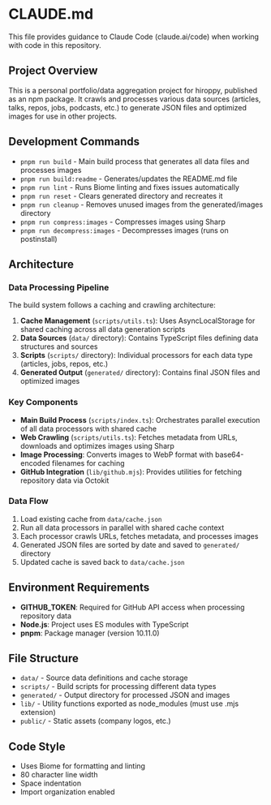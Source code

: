 # CLAUDE.md

This file provides guidance to Claude Code (claude.ai/code) when working with code in this repository.

## Project Overview

This is a personal portfolio/data aggregation project for hiroppy, published as an npm package. It crawls and processes various data sources (articles, talks, repos, jobs, podcasts, etc.) to generate JSON files and optimized images for use in other projects.

## Development Commands

- `pnpm run build` - Main build process that generates all data files and processes images
- `pnpm run build:readme` - Generates/updates the README.md file
- `pnpm run lint` - Runs Biome linting and fixes issues automatically
- `pnpm run reset` - Clears generated directory and recreates it
- `pnpm run cleanup` - Removes unused images from the generated/images directory
- `pnpm run compress:images` - Compresses images using Sharp
- `pnpm run decompress:images` - Decompresses images (runs on postinstall)

## Architecture

### Data Processing Pipeline

The build system follows a caching and crawling architecture:

1. **Cache Management** (`scripts/utils.ts`): Uses AsyncLocalStorage for shared caching across all data generation scripts
2. **Data Sources** (`data/` directory): Contains TypeScript files defining data structures and sources
3. **Scripts** (`scripts/` directory): Individual processors for each data type (articles, jobs, repos, etc.)
4. **Generated Output** (`generated/` directory): Contains final JSON files and optimized images

### Key Components

- **Main Build Process** (`scripts/index.ts`): Orchestrates parallel execution of all data processors with shared cache
- **Web Crawling** (`scripts/utils.ts`): Fetches metadata from URLs, downloads and optimizes images using Sharp
- **Image Processing**: Converts images to WebP format with base64-encoded filenames for caching
- **GitHub Integration** (`lib/github.mjs`): Provides utilities for fetching repository data via Octokit

### Data Flow

1. Load existing cache from `data/cache.json`
2. Run all data processors in parallel with shared cache context
3. Each processor crawls URLs, fetches metadata, and processes images
4. Generated JSON files are sorted by date and saved to `generated/` directory
5. Updated cache is saved back to `data/cache.json`

## Environment Requirements

- **GITHUB_TOKEN**: Required for GitHub API access when processing repository data
- **Node.js**: Project uses ES modules with TypeScript
- **pnpm**: Package manager (version 10.11.0)

## File Structure

- `data/` - Source data definitions and cache storage
- `scripts/` - Build scripts for processing different data types
- `generated/` - Output directory for processed JSON and images
- `lib/` - Utility functions exported as node_modules (must use .mjs extension)
- `public/` - Static assets (company logos, etc.)

## Code Style

- Uses Biome for formatting and linting
- 80 character line width
- Space indentation
- Import organization enabled

